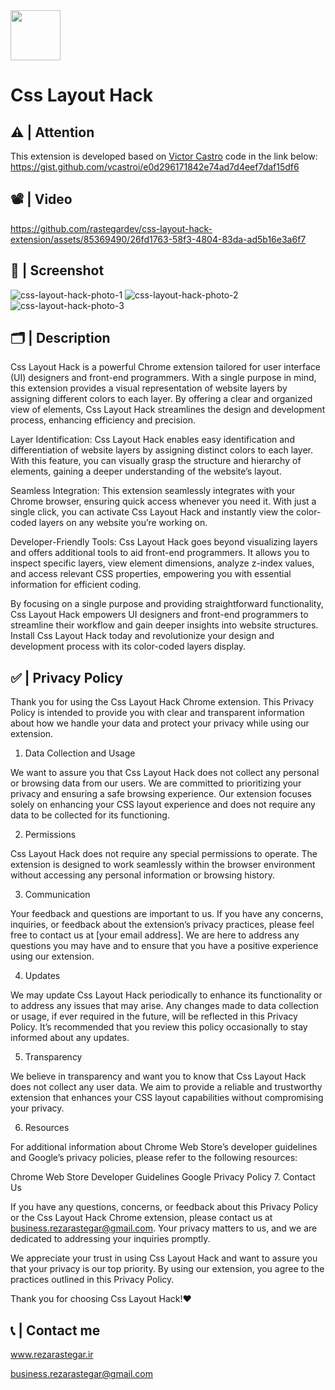 <img src="https://github.com/rastegardev/css-layout-hack-extension/assets/85369490/1cf0b62b-3ff7-4809-8130-7f5d95894298" width="80px">
<br>

Css Layout Hack
==============================

## ⚠️ | Attention
This extension is developed based on [Victor Castro](https://github.com/vcastroi) code in the link below:
https://gist.github.com/vcastroi/e0d296171842e74ad7d4eef7daf15df6

## 📽️ | Video
https://github.com/rastegardev/css-layout-hack-extension/assets/85369490/26fd1763-58f3-4804-83da-ad5b16e3a6f7

## 📱 | Screenshot
![css-layout-hack-photo-1](https://github.com/rastegardev/css-layout-hack-extension/assets/85369490/0a8cf4bb-b3c1-4b0a-bcdd-13daf89f46f1)
![css-layout-hack-photo-2](https://github.com/rastegardev/css-layout-hack-extension/assets/85369490/794d579b-c53d-497a-ba65-a838829c8d2e)
![css-layout-hack-photo-3](https://github.com/rastegardev/css-layout-hack-extension/assets/85369490/66c5c2ac-4196-4f20-aa91-e93a9e82d263)


## 🗂️ | Description
Css Layout Hack is a powerful Chrome extension tailored for user interface (UI) designers and front-end programmers. With a single purpose in mind, this extension provides a visual representation of website layers by assigning different colors to each layer. By offering a clear and organized view of elements, Css Layout Hack streamlines the design and development process, enhancing efficiency and precision.

Layer Identification: Css Layout Hack enables easy identification and differentiation of website layers by assigning distinct colors to each layer. With this feature, you can visually grasp the structure and hierarchy of elements, gaining a deeper understanding of the website’s layout.

Seamless Integration: This extension seamlessly integrates with your Chrome browser, ensuring quick access whenever you need it. With just a single click, you can activate Css Layout Hack and instantly view the color-coded layers on any website you’re working on.

Developer-Friendly Tools: Css Layout Hack goes beyond visualizing layers and offers additional tools to aid front-end programmers. It allows you to inspect specific layers, view element dimensions, analyze z-index values, and access relevant CSS properties, empowering you with essential information for efficient coding.

By focusing on a single purpose and providing straightforward functionality, Css Layout Hack empowers UI designers and front-end programmers to streamline their workflow and gain deeper insights into website structures. Install Css Layout Hack today and revolutionize your design and development process with its color-coded layers display.

## ✅ | Privacy Policy
Thank you for using the Css Layout Hack Chrome extension. This Privacy Policy is intended to provide you with clear and transparent information about how we handle your data and protect your privacy while using our extension.

1. Data Collection and Usage

We want to assure you that Css Layout Hack does not collect any personal or browsing data from our users. We are committed to prioritizing your privacy and ensuring a safe browsing experience. Our extension focuses solely on enhancing your CSS layout experience and does not require any data to be collected for its functioning.

2. Permissions

Css Layout Hack does not require any special permissions to operate. The extension is designed to work seamlessly within the browser environment without accessing any personal information or browsing history.

3. Communication

Your feedback and questions are important to us. If you have any concerns, inquiries, or feedback about the extension’s privacy practices, please feel free to contact us at [your email address]. We are here to address any questions you may have and to ensure that you have a positive experience using our extension.

4. Updates

We may update Css Layout Hack periodically to enhance its functionality or to address any issues that may arise. Any changes made to data collection or usage, if ever required in the future, will be reflected in this Privacy Policy. It’s recommended that you review this policy occasionally to stay informed about any updates.

5. Transparency

We believe in transparency and want you to know that Css Layout Hack does not collect any user data. We aim to provide a reliable and trustworthy extension that enhances your CSS layout capabilities without compromising your privacy.

6. Resources

For additional information about Chrome Web Store’s developer guidelines and Google’s privacy policies, please refer to the following resources:

Chrome Web Store Developer Guidelines
Google Privacy Policy
7. Contact Us

If you have any questions, concerns, or feedback about this Privacy Policy or the Css Layout Hack Chrome extension, please contact us at business.rezarastegar@gmail.com. Your privacy matters to us, and we are dedicated to addressing your inquiries promptly.

We appreciate your trust in using Css Layout Hack and want to assure you that your privacy is our top priority. By using our extension, you agree to the practices outlined in this Privacy Policy.

Thank you for choosing Css Layout Hack!❤️

## 📞 | Contact me
<a href="https://rezarastegar.ir">
    <p>www.rezarastegar.ir</p>
</a>
<a href="mailto:business.rezarastegar@gmail.com">
    <p>business.rezarastegar@gmail.com</p>
</a>
